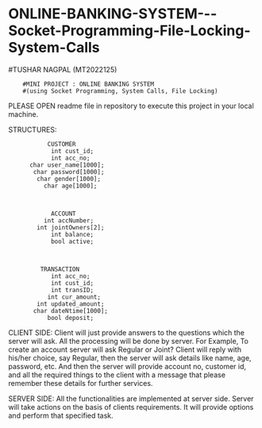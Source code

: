 # ONLINE-BANKING-SYSTEM---Socket-Programming-File-Locking-System-Calls
#TUSHAR NAGPAL (MT2022125)

        #MINI PROJECT : ONLINE BANKING SYSTEM
        #(using Socket Programming, System Calls, File Locking)
        
PLEASE OPEN readme file in repository to execute this project in your local machine.

STRUCTURES:


               CUSTOMER
                int cust_id;
                int acc_no;
          char user_name[1000];
           char password[1000];
            char gender[1000];
              char age[1000];



                ACCOUNT
              int accNumber;
            int jointOwners[2];
                int balance;
                bool active;



             TRANSACTION
                int acc_no;
                int cust_id;
                int transID;
               int cur_amount;
            int updated_amount;
           char dateNtime[1000];
               bool deposit;


CLIENT SIDE:
Client will just provide answers to the questions which the server will ask.
All the processing will be done by server.
For Example, 
To create an account server will ask Regular or Joint? Client will reply with his/her choice, say Regular, then the server will ask details like name, age, password, etc.
And then the server will provide account no, customer id, and all the required things to the client with a message that please remember these details for further services.

SERVER SIDE:
All the functionalities are implemented at server side.
Server will take actions on the basis of clients requirements.
It will provide options and perform that specified task.


